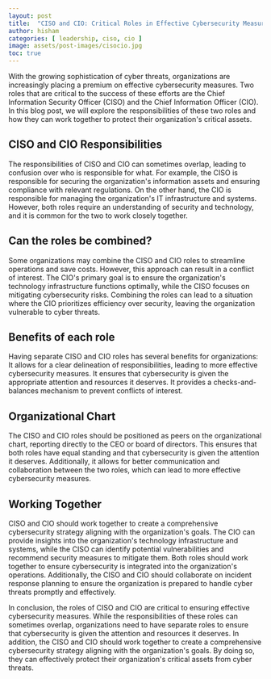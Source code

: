 ```yaml
---
layout: post
title:  "CISO and CIO: Critical Roles in Effective Cybersecurity Measures"
author: hisham
categories: [ leadership, ciso, cio ]
image: assets/post-images/cisocio.jpg
toc: true
---
```



With the growing sophistication of cyber threats, organizations are increasingly placing a premium on effective cybersecurity measures. Two roles that are critical to the success of these efforts are the Chief Information Security Officer (CISO) and the Chief Information Officer (CIO). In this blog post, we will explore the responsibilities of these two roles and how they can work together to protect their organization's critical assets.

## CISO and CIO Responsibilities

The responsibilities of CISO and CIO can sometimes overlap, leading to confusion over who is responsible for what. For example, the CISO is responsible for securing the organization's information assets and ensuring compliance with relevant regulations. On the other hand, the CIO is responsible for managing the organization's IT infrastructure and systems. However, both roles require an understanding of security and technology, and it is common for the two to work closely together.

## Can the roles be combined?

Some organizations may combine the CISO and CIO roles to streamline operations and save costs. However, this approach can result in a conflict of interest. The CIO's primary goal is to ensure the organization's technology infrastructure functions optimally, while the CISO focuses on mitigating cybersecurity risks. Combining the roles can lead to a situation where the CIO prioritizes efficiency over security, leaving the organization vulnerable to cyber threats.

## Benefits of each role

Having separate CISO and CIO roles has several benefits for organizations:
It allows for a clear delineation of responsibilities, leading to more effective cybersecurity measures.
It ensures that cybersecurity is given the appropriate attention and resources it deserves. 
It provides a checks-and-balances mechanism to prevent conflicts of interest.

## Organizational Chart

The CISO and CIO roles should be positioned as peers on the organizational chart, reporting directly to the CEO or board of directors. This ensures that both roles have equal standing and that cybersecurity is given the attention it deserves. Additionally, it allows for better communication and collaboration between the two roles, which can lead to more effective cybersecurity measures.

## Working Together

CISO and CIO should work together to create a comprehensive cybersecurity strategy aligning with the organization's goals. The CIO can provide insights into the organization's technology infrastructure and systems, while the CISO can identify potential vulnerabilities and recommend security measures to mitigate them. Both roles should work together to ensure cybersecurity is integrated into the organization's operations. Additionally, the CISO and CIO should collaborate on incident response planning to ensure the organization is prepared to handle cyber threats promptly and effectively.


In conclusion, the roles of CISO and CIO are critical to ensuring effective cybersecurity measures. While the responsibilities of these roles can sometimes overlap, organizations need to have separate roles to ensure that cybersecurity is given the attention and resources it deserves. In addition, the CISO and CIO should work together to create a comprehensive cybersecurity strategy aligning with the organization's goals. By doing so, they can effectively protect their organization's critical assets from cyber threats.